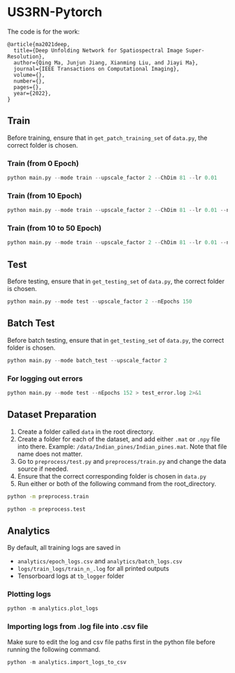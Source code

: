 # US3RN-Pytorch
The code is for the work:

```
@article{ma2021deep,
  title={Deep Unfolding Network for Spatiospectral Image Super-Resolution},
  author={Qing Ma, Junjun Jiang, Xianming Liu, and Jiayi Ma},
  journal={IEEE Transactions on Computational Imaging},
  volume={},
  number={},
  pages={},
  year={2022},
}
```



## Train
Before training, ensure that in `get_patch_training_set` of `data.py`, the correct folder is chosen.

### Train (from 0 Epoch)
```python
python main.py --mode train --upscale_factor 2 --ChDim 81 --lr 0.01
```

### Train (from 10 Epoch)
```python
python main.py --mode train --upscale_factor 2 --ChDim 81 --lr 0.01 --nEpochs 10
```

### Train (from 10 to 50 Epoch)
```python
python main.py --mode train --upscale_factor 2 --ChDim 81 --lr 0.01 --nEpochs 10 --endEpochs 50
```


## Test
Before testing, ensure that in `get_testing_set` of `data.py`, the correct folder is chosen.

```python
python main.py --mode test --upscale_factor 2 --nEpochs 150
```

## Batch Test
Before batch testing, ensure that in `get_testing_set` of `data.py`, the correct folder is chosen.

```python
python main.py --mode batch_test --upscale_factor 2
```


### For logging out errors
```python
python main.py --mode test --nEpochs 152 > test_error.log 2>&1
```

## Dataset Preparation
1. Create a folder called `data` in the root directory.
2. Create a folder for each of the dataset, and add either `.mat` or `.npy` file into there.
Example: `/data/Indian_pines/Indian_pines.mat`. Note that file name does not matter.
3. Go to `preprocess/test.py` and `preprocess/train.py` and change the data source if needed. 
4. Ensure that the correct corresponding folder is chosen in `data.py`
5. Run either or both of the following command from the root_directory.
```bash
python -m preprocess.train
```


```bash
python -m preprocess.test
```


## Analytics
By default, all training logs are saved in
- `analytics/epoch_logs.csv` and `analytics/batch_logs.csv`
- `logs/train_logs/train_n_.log` for all printed outputs
- Tensorboard logs at `tb_logger` folder

### Plotting logs
```python
python -m analytics.plot_logs
```

### Importing logs from .log file into .csv file
Make sure to edit the log and csv file paths first in the python file before running the following command.

```python
python -m analytics.import_logs_to_csv
```


